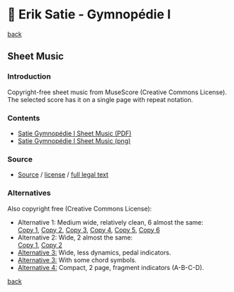 🎼 Erik Satie - Gymnopédie Ⅰ
============================

[back](../README.md)

Sheet Music
-----------

### Introduction

Copyright-free sheet music from MuseScore (Creative Commons License).  
The selected score has it on a single page with repeat notation.

### Contents

- [Satie Gymnopédie Ⅰ Sheet Music (PDF)](satie-gymnopedie-1-sheet-music.pdf)
- [Satie Gymnopédie Ⅰ Sheet Music (png)](satie-gymnopedie-1-sheet-music-scanned.png)

### Source

- <a target="_blank" rel="noopener noreferrer" href="https://musescore.com/james_brigham/3-gymnop-dies-erik-satie-gymnopedie-no-1-single-page-erik-satie-1888">Source</a> / <a target="_blank" rel="noopener noreferrer" href="https://creativecommons.org/publicdomain/zero/1.0/">license</a> / <a target="_blank" rel="noopener noreferrer" href="https://creativecommons.org/publicdomain/zero/1.0/legalcode">full legal text</a>

### Alternatives

Also copyright free (Creative Commons License):  

- Alternative 1: Medium wide, relatively clean, 6 almost the same:  
  <a target="_blank" rel="noopener noreferrer" href="https://musescore.com/user/38325726/scores/6732139">Copy 1</a>, <a target="_blank" rel="noopener noreferrer" href="https://musescore.com/user/38223727/scores/6729204">Copy 2</a>, <a target="_blank" rel="noopener noreferrer" href="https://musescore.com/user/38272776/scores/6737168">Copy 3</a>, <a target="_blank" rel="noopener noreferrer" href="https://musescore.com/user/31929761/scores/5540613">Copy 4</a>, <a target="_blank" rel="noopener noreferrer" href="https://musescore.com/user/36700637/scores/6729256">Copy 5</a>, <a target="_blank" rel="noopener noreferrer" href="https://musescore.com/user/31909406/scores/5556216">Copy 6</a>
- Alternative 2: Wide, 2 almost the same:  
  <a target="_blank" rel="noopener noreferrer" href="https://musescore.com/user/28514095/scores/5245660">Copy 1</a>, <a target="_blank" rel="noopener noreferrer" href="https://musescore.com/user/12387036/scores/5472726">Copy 2</a>
- <a target="_blank" rel="noopener noreferrer" href="https://musescore.com/isaiasplanetgmail_com/gymnopedie-no-1-erik-satie-gymnopedie-no-1">Alternative 3:</a> Wide, less dynamics, pedal indicators.
- <a target="_blank" rel="noopener noreferrer" href="https://musescore.com/user/32606518/scores/6569468">Alternative 3:</a> With some chord symbols.
- <a target="_blank" rel="noopener noreferrer" href="https://musescore.com/user/11183436/scores/5534546">Alternative 4:</a> Compact, 2 page, fragment indicators (A-B-C-D).

[back](../README.md)
